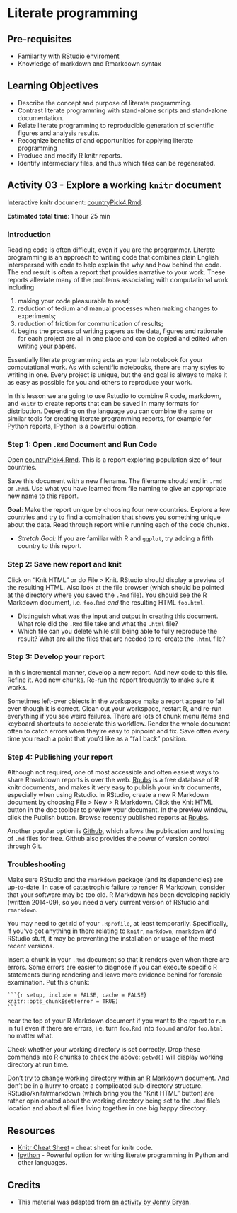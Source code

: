 # Literate programming 

## Pre-requisites
- Familarity with RStudio enviroment
- Knowledge of markdown and Rmarkdown syntax

## Learning Objectives

* Describe the concept and purpose of literate programming.
* Contrast literate programming with stand-alone scripts and
  stand-alone documentation.
* Relate literate programming to reproducible generation of scientific
  figures and analysis results.
* Recognize benefits of and opportunities for applying literate
  programming 
* Produce and modify R knitr reports.
* Identify intermediary files, and thus which files can be regenerated.

## Activity 03 - Explore a working `knitr` document

Interactive knitr document: [countryPick4.Rmd](files/lit-prog/countryPick4.Rmd).

**Estimated total time**: 1 hour 25 min

### Introduction

Reading code is often difficult, even if you are the programmer.
Literate programming is an approach to writing code that combines
plain English interspersed with code to help explain the why and how
behind the code. The end result is often a report that provides
narrative to your work. These reports alleviate many of the problems
associating with computational work including
1. making your code pleasurable to read;
2. reduction of tedium and manual processes when making changes to
   experiments;
3. reduction of friction for communication of results;
4. begins the process of writing papers as the data, figures and
   rationale for each project are all in one place and can be copied
   and edited when writing your papers.

Essentially literate programming acts as your lab notebook for your
computational work. As with scientific notebooks, there are many
styles to writing in one. Every project is unique, but the end goal is
always to make it as easy as possible for you and others to reproduce
your work.

In this lesson we are going to use Rstudio to combine R code,
markdown, and `knitr` to create reports that can be saved in many
formats for distribution. Depending on the language you can combine
the same or similar tools for creating literate programming reports,
for example for Python reports, IPython is a powerful option.

### Step 1: Open `.Rmd` Document and Run Code

Open [countryPick4.Rmd](files/lit-prog/countryPick4.rmd).  This is a
report exploring population size of four countries.

Save this document with a new filename. The filename should end in
`.rmd `or `.Rmd`. Use what you have learned from file naming to give
an appropriate new name to this report.

**Goal**: Make the report unique by choosing four new countries.
Explore a few countries and try to find a combination that shows you
something unique about the data. Read through report while running
each of the code chunks.

* _Stretch Goal:_ If you are familiar with R and `ggplot`, try adding a
  fifth country to this report.

### Step 2: Save new report and knit

Click on “Knit HTML” or do File > Knit. RStudio should display a
preview of the resulting HTML. Also look at the file browser (which
should be pointed at the directory where you saved the `.Rmd` file).
You should see the R Markdown document, i.e. `foo.Rmd` _and_ the
resulting HTML `foo.html`.

* Distinguish what was the input and output in creating this
  document. What role did the `.Rmd` file take and what the `.html`
  file?
* Which file can you delete while still being able to fully
  reproduce the result? What are all the files that are needed to
  re-create the `.html` file?

### Step 3: Develop your report

In this incremental manner, develop a new report. Add new code to this
file. Refine it. Add new chunks. Re-run the report frequently to make
sure it works.

Sometimes left-over objects in the workspace make a report appear to
fail even though it is correct. Clean out your workspace, restart R,
and re-run everything if you see weird failures. There are lots of
chunk menu items and keyboard shortcuts to accelerate this workflow.
Render the whole document often to catch errors when they’re easy to
pinpoint and fix. Save often every time you reach a point that you’d
like as a “fall back” position.

### Step 4: Publishing your report

Although not required, one of most accessible and often easiest ways
to share Rmarkdown reports is over the web. [Rpubs](http://rpubs.com/)
is a free database of R knitr documents, and makes it very easy to
publish your knitr documents, especially when using Rstudio. In
RStudio, create a new R Markdown document by choosing File > New > R
Markdown. Click the Knit HTML button in the doc toolbar to preview
your document. In the preview window, click the Publish button. Browse
recently published reports at [Rpubs](http://rpubs.com/).

Another popular option is [Github](http://github.com), which allows
the publication and hosting of `.md` files for free. Github also
provides the power of version control through Git.

### Troubleshooting 

Make sure RStudio and the `rmarkdown` package (and its dependencies)
are up-to-date. In case of catastrophic failure to render R Markdown,
consider that your software may be too old. R Markdown has been
developing rapidly (written 2014-09), so you need a very current
version of RStudio and `rmarkdown`.

You may need to get rid of your `.Rprofile`, at least
temporarily. Specifically, if you’ve got anything in there relating to
`knitr`, `markdown`, `rmarkdown` and RStudio stuff, it may be
preventing the installation or usage of the most recent
versions.

Insert a chunk in your `.Rmd` document so that it renders even when
there are errors. Some errors are easier to diagnose if you can
execute specific R statements during rendering and leave more evidence
behind for forensic examination. Put this chunk:

    ```{r setup, include = FALSE, cache = FALSE}
    knitr::opts_chunk$set(error = TRUE)
    ```

near the top of your R Markdown document if you want to the report to
run in full even if there are errors, i.e. turn `foo.Rmd` into
`foo.md` and/or `foo.html` no matter what.

Check whether your working directory is set correctly. Drop these
commands into R chunks to check the above: `getwd()` will display
working directory at run time. 

[Don’t try to change working directory within an R Markdown document](https://github.com/yihui/knitr/blob/master/FAQ.md). And
don’t be in a hurry to create a complicated sub-directory
structure. RStudio/knitr/rmarkdown (which bring you the “Knit HTML”
button) are rather opinionated about the working directory being set
to the `.Rmd` file’s location and about all files living together in
one big happy directory. 

## Resources

* [Knitr Cheat Sheet] - cheat sheet for knitr code.
* [Ipython] - Powerful option for writing literate programming in
  Python and other languages.

## Credits

* This material was adapted from [an activity by Jenny Bryan](http://stat545-ubc.github.io/block007_first-use-rmarkdown.html).

[knitr Cheat Sheet]: http://cran.r-project.org/web/packages/knitr/vignettes/knitr-refcard.pdf
[Ipython]: http://ipython.org/notebook.html
